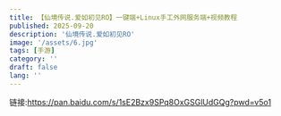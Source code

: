 ```yaml
---
title: 【仙境传说.爱如初见RO】一键端+Linux手工外网服务端+视频教程
published: 2025-09-20
description: '仙境传说.爱如初见RO'
image: '/assets/6.jpg'
tags: [手游]
category: ''
draft: false 
lang: ''
---
```


链接:https://pan.baidu.com/s/1sE2Bzx9SPq8OxGSGlUdGQg?pwd=v5o1
